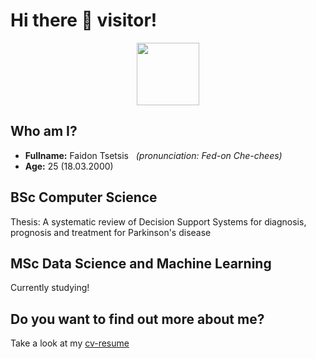 # Hi there 👋 visitor!

<div id="header" align="center">
  <img src="https://media.giphy.com/media/QssGEmpkyEOhBCb7e1/giphy.gif" width="100"/>
 </div>

## Who am I?
- **Fullname:** Faidon Tsetsis &nbsp; _(pronunciation: Fed-on Che-chees)_
- **Age:** 25 (18.03.2000)

## BSc Computer Science
 Thesis: A systematic review of Decision Support Systems for diagnosis, prognosis and treatment for Parkinson's disease

## MSc Data Science and Machine Learning
  Currently studying!
 
## Do you want to find out more about me?
 Take a look at my [cv-resume](https://faidontsetsis.github.io/Official_Resume_CV/)
